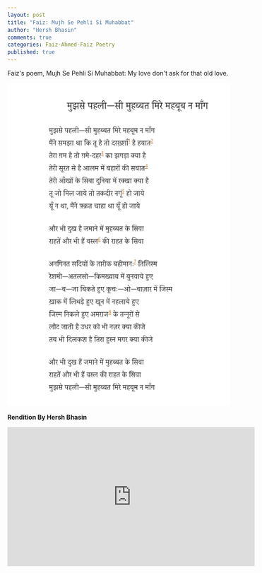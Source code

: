 ```yaml
---
layout: post
title: "Faiz: Mujh Se Pehli Si Muhabbat"
author: "Hersh Bhasin"
comments: true
categories: Faiz-Ahmed-Faiz Poetry
published: true
---
```




Faiz's poem, Mujh Se Pehli Si Muhabbat: My love don't ask for that old love. 

![faiz-muj-se](../assets/faiz-muj-se.png)

**Rendition By Hersh Bhasin**

<iframe width="560" height="315" src="https://www.youtube.com/embed/nPTlhLb75fk" frameborder="0" allow="accelerometer; autoplay; encrypted-media; gyroscope; picture-in-picture" allowfullscreen></iframe>

